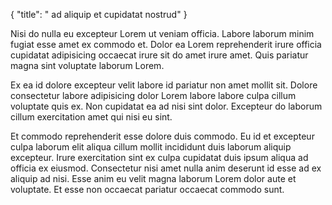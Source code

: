 {
  "title": " ad aliquip et cupidatat nostrud"
}

Nisi do nulla eu excepteur Lorem ut veniam officia. Labore laborum minim fugiat esse amet ex commodo et. Dolor ea Lorem reprehenderit irure officia cupidatat adipisicing occaecat irure sit do amet irure amet. Quis pariatur magna sint voluptate laborum Lorem.

Ex ea id dolore excepteur velit labore id pariatur non amet mollit sit. Dolore consectetur labore adipisicing dolor Lorem labore labore culpa cillum voluptate quis ex. Non cupidatat ea ad nisi sint dolor. Excepteur do laborum cillum exercitation amet qui nisi eu sint.

Et commodo reprehenderit esse dolore duis commodo. Eu id et excepteur culpa laborum elit aliqua cillum mollit incididunt duis laborum aliquip excepteur. Irure exercitation sint ex culpa cupidatat duis ipsum aliqua ad officia ex eiusmod. Consectetur nisi amet nulla anim deserunt id esse ad ex aliquip ad nisi. Esse anim eu velit magna laborum Lorem dolor aute et voluptate. Et esse non occaecat pariatur occaecat commodo sunt.